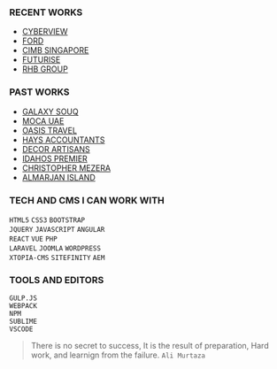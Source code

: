 
### RECENT WORKS 
-  [CYBERVIEW](http://cyberview.com.my/)  
-  [FORD](https://www.sdacford.com.my/)  
-  [CIMB SINGAPORE](https://www.cimbbank.com.sg/en/personal/index.html)  
-  [FUTURISE](http://futurise.com.my/)
-  [RHB GROUP](https://www.rhbgroup.com/)

### PAST WORKS  
-  [GALAXY SOUQ](https://galaxysouq.com/)
-  [MOCA UAE](http://mocauae.ae/)
-  [OASIS TRAVEL](https://www.oasistraveluae.com/)
-  [HAYS ACCOUNTANTS](http://www.hayes-accountants.co.uk/)
-  [DECOR ARTISANS](http://decorartisans.com/rent-a-bouquet)
-  [IDAHOS PREMIER](http://www.quickrealtor.com/)
-  [CHRISTOPHER MEZERA](http://christophermezera.com/)
-  [ALMARJAN ISLAND](http://almarjanisland.com/)

### TECH AND CMS I CAN WORK WITH
`HTML5` `CSS3` `BOOTSTRAP`  
`JQUERY` `JAVASCRIPT` `ANGULAR`  
`REACT` `VUE` `PHP`  
`LARAVEL` `JOOMLA` `WORDPRESS`  
`XTOPIA-CMS` `SITEFINITY` `AEM`  


### TOOLS AND EDITORS
`GULP.JS`  
`WEBPACK`  
`NPM`  
`SUBLIME`  
`VSCODE`  

> There is no secret to success, It is the result of preparation, Hard work, and learnign from the failure. `Ali Murtaza`




